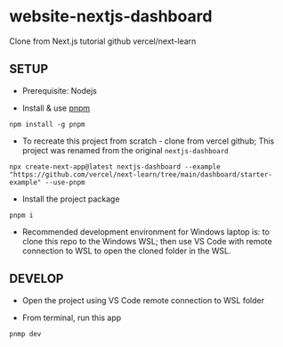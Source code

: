 # website-nextjs-dashboard

Clone from Next.js tutorial github vercel/next-learn

## SETUP

- Prerequisite: Nodejs

- Install & use [pnpm](https://pnpm.io/)
```
npm install -g pnpm
```

- To recreate this project from scratch - clone from vercel github;
  This project was renamed from the original `nextjs-dashboard`
```
npx create-next-app@latest nextjs-dashboard --example "https://github.com/vercel/next-learn/tree/main/dashboard/starter-example" --use-pnpm
```

- Install the project package
```
pnpm i
```

- Recommended development environment for Windows laptop is: to clone 
  this repo to the Windows WSL; then use VS Code with remote connection
  to WSL to open the cloned folder in the WSL.

## DEVELOP

- Open the project using VS Code remote connection to WSL folder

- From terminal, run this app
```
pnmp dev
```